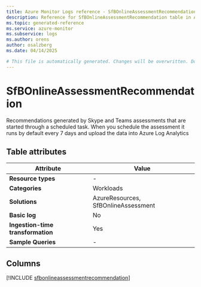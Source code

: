 ```yaml
---
title: Azure Monitor Logs reference - SfBOnlineAssessmentRecommendation
description: Reference for SfBOnlineAssessmentRecommendation table in Azure Monitor Logs.
ms.topic: generated-reference
ms.service: azure-monitor
ms.subservice: logs
ms.author: orens
author: osalzberg
ms.date: 04/14/2025

# This file is automatically generated. Changes will be overwritten. Do not change this file directly.
---
```


# SfBOnlineAssessmentRecommendation

Recommendations generated by Skype and Teams assessments that are started through a scheduled task. When you schedule the assessment it runs by default every 7 days and upload the data into Azure Log Analytics


## Table attributes

|Attribute|Value|
|---|---|
|**Resource types**|-|
|**Categories**|Workloads|
|**Solutions**| AzureResources, SfBOnlineAssessment|
|**Basic log**|No|
|**Ingestion-time transformation**|Yes|
|**Sample Queries**|-|



## Columns
  
[!INCLUDE [sfbonlineassessmentrecommendation](~/reusable-content/ce-skilling/azure/includes/azure-monitor/reference/tables/sfbonlineassessmentrecommendation-include.md)]
